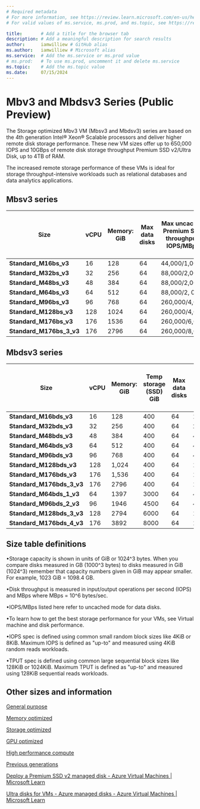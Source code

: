 ```yaml
---
# Required metadata
# For more information, see https://review.learn.microsoft.com/en-us/help/platform/learn-editor-add-metadata?branch=main
# For valid values of ms.service, ms.prod, and ms.topic, see https://review.learn.microsoft.com/en-us/help/platform/metadata-taxonomies?branch=main

title:       # Add a title for the browser tab
description: # Add a meaningful description for search results
author:      iamwilliew # GitHub alias
ms.author:   iamwilliew # Microsoft alias
ms.service:  # Add the ms.service or ms.prod value
# ms.prod:   # To use ms.prod, uncomment it and delete ms.service
ms.topic:    # Add the ms.topic value
ms.date:     07/15/2024
---
```


# Mbv3 and Mbdsv3 Series (Public Preview)




The Storage optimized Mbv3 VM (Mbsv3 and Mbdsv3) series are based on the  4th generation Intel® Xeon® Scalable processors and deliver higher remote disk storage performance. These new VM sizes offer up to 650,000 IOPS and 10GBps of remote disk storage throughput Premium SSD v2/Ultra Disk, up to 4TB of RAM. 

The increased remote storage performance of these VMs is ideal for storage throughput-intensive workloads such as relational databases and data analytics applications.  

## Mbsv3 series

| **Size** | **vCPU** | **Memory: GiB** | **Max data disks** | **Max uncached Premium** **SSD  throughput: IOPS/MBps** | **Max uncached Ultra Disk and Premium SSD V2 disk throughput: IOPS/MBps** | **Max NICs** | **Max network bandwidth (Mbps)** |
|---|---|---|---|---|---|---|---|
| **Standard_M16bs_v3** | 16 | 128 | 64 | 44,000/1,000 | 64,000/1,000 | 8 | 8,000 |
| **Standard_M32bs_v3** | 32 | 256 | 64 | 88,000/2,000 | 88,000/2,000 | 8 | 16,000 |
| **Standard_M48bs_v3** | 48 | 384 | 64 | 88,000/2,000 | 120,000/2,000 | 8 | 16,000 |
| **Standard_M64bs_v3** | 64 | 512 | 64 | 88,000/2, 000 | 160,000/2, 000 | 8 | 16,000 |
| **Standard_M96bs_v3** | 96 | 768 | 64 | 260,000/4,000 | 260,000/4,000 | 8 | 25,000 |
| **Standard_M128bs_v3** | 128 | 1024 | 64 | 260,000/4,000 | 400,000/4,000 | 8 | 40,000 |
| **Standard_M176bs_v3** | 176 | 1536 | 64 | 260,000/6,000 | 650,000/6,000 | 8 | 50,000 |
| **Standard_M176bs_3_v3** | 176 | 2796 | 64 | 260,000/8,000 | 650,000/10,000 | 8 | 40,000 |

## Mbdsv3 series

| **Size** | **vCPU** | **Memory: GiB** | **Temp storage (SSD) GiB** | **Max data disks** | **Max temp storage throughput: IOPS/MBps*** | **Max uncached Premium** **SSD  throughput: IOPS/MBps** | **Max uncached Ultra Disk and Premium SSD V2 disk throughput: IOPS/MBps** | **Max NICs** | **Max network bandwidth (Mbps)** |
|---|---|---|---|---|---|---|---|---|---|
| **Standard_M16bds_v3** | 16 | 128 | 400 | 64 | 10,000/100 | 44,000/1,000 | 64,000/1,000 | 8 | 8,000 |
| **Standard_M32bds_v3** | 32 | 256 | 400 | 64 | 20,000/200 | 88,000/2,000 | 88,000/2,000 | 8 | 16,000 |
| **Standard_M48bds_v3** | 48 | 384 | 400 | 64 | 40,000/400 | 88,000/2,000 | 120,000/2,000 | 8 | 16,000 |
| **Standard_M64bds_v3** | 64 | 512 | 400 | 64 | 40,000/400 | 88,000/2,000 | 160,000/2,000 | 8 | 16,000 |
| **Standard_M96bds_v3** | 96 | 768 | 400 | 64 | 40,000/400 | 260,000/4,000 | 260,000/4,000 | 8 | 25,000 |
| **Standard_M128bds_v3** | 128 | 1,024 | 400 | 64 | 160,000/1600 | 260,000/4,000 | 400,000/4,000 | 8 | 40,000 |
| **Standard_M176bds_v3** | 176 | 1,536 | 400 | 64 | 160,000/1600 | 260,000/6,000 | 650,000/6,000 | 8 | 50,000 |
| **Standard_M176bds_3_v3** | 176 | 2796 | 400 | 64 | 160,000/1600 | 260,000/8,000 | 650,000/10,000 | 8 | 40,000 |
| **Standard_M64bds_1_v3** | 64 | 1397 | 3000 | 64 | 40,000/400 | 130,000/6,000 | 160, 000/6,000 | 8 | 20,000 |
| **Standard_M96bds_2_v3** | 96 | 1946 | 4500 | 64 | 40,000/400 | 130,000/8,000 | 260,000/8,000 | 8 | 20,000 |
| **Standard_M128bds_3_v3** | 128 | 2794 | 6000 | 64 | 160,000/1600 | 260,000/8,000 | 400,000/10,000 | 8 | 40,000 |
| **Standard_M176bds_4_v3** | 176 | 3892 | 8000 | 64 | 160,000/1600 | 260,000/8,000 | 650,000/10,000 | 8 | 40,000 |

## Size table definitions

•Storage capacity is shown in units of GiB or 1024^3 bytes. When you compare disks measured in GB (1000^3 bytes) to disks measured in GiB (1024^3) remember that capacity numbers given in GiB may appear smaller. For example, 1023 GiB = 1098.4 GB.

•Disk throughput is measured in input/output operations per second (IOPS) and MBps where MBps = 10^6 bytes/sec.

•IOPS/MBps listed here refer to uncached mode for data disks.

•To learn how to get the best storage performance for your VMs, see Virtual machine and disk performance.

•IOPS spec is defined using common small random block sizes like 4KiB or 8KiB. Maximum IOPS is defined as "up-to" and measured using 4KiB random reads workloads.

•TPUT spec is defined using common large sequential block sizes like 128KiB or 1024KiB. Maximum TPUT is defined as "up-to" and measured using 128KiB sequential reads workloads.

## Other sizes and information

[General purpose](/azure/virtual-machines/sizes-general)

[Memory optimized](/azure/virtual-machines/sizes-memory)

[Storage optimized](/azure/virtual-machines/sizes-storage)

[GPU optimized](/azure/virtual-machines/sizes-gpu)

[High performance compute](/azure/virtual-machines/sizes-hpc)

[Previous generations](/azure/virtual-machines/sizes-previous-gen)

[Deploy a Premium SSD v2 managed disk - Azure Virtual Machines | Microsoft Learn](/azure/virtual-machines/disks-deploy-premium-v2) 

[Ultra disks for VMs - Azure managed disks - Azure Virtual Machines | Microsoft Learn](/azure/virtual-machines/disks-enable-ultra-ssd)